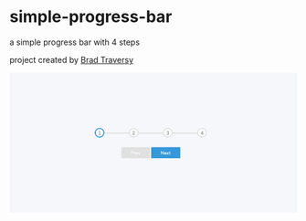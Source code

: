 # simple-progress-bar
a simple progress bar with 4 steps

project created by [Brad Traversy](https://www.udemy.com/course/50-projects-50-days/)

![screen shot](https://github.com/Ashley-King/simple-progress-bar/blob/deploy/images/final-image.png?raw=true)
